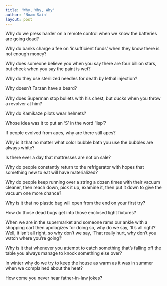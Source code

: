 ```yaml
---
title: 'Why, Why, Why'
author: 'Noam Sain'
layout: post
---
```


Why do we press harder on a remote control when we know the batteries are going dead?

Why do banks charge a fee on ‘insufficient funds’ when they know there is not enough money?

Why does someone believe you when you say there are four billion stars, but check when you say the paint is wet?

Why do they use sterilized needles for death by lethal injection?

Why doesn’t Tarzan have a beard?

Why does Superman stop bullets with his chest, but ducks when you throw a revolver at him?

Why do Kamikaze pilots wear helmets?

Whose idea was it to put an ‘S’ in the word ‘lisp’?

If people evolved from apes, why are there still apes?

Why is it that no matter what color bubble bath you use the bubbles are always white?

Is there ever a day that mattresses are not on sale?

Why do people constantly return to the refrigerator with hopes that something new to eat will have materialized?

Why do people keep running over a string a dozen times with their vacuum cleaner, then reach down, pick it up, examine it, then put it down to give the vacuum one more chance?

Why is it that no plastic bag will open from the end on your first try?

How do those dead bugs get into those enclosed light fixtures?

When we are in the supermarket and someone rams our ankle with a shopping cart then apologizes for doing so, why do we say, ‘It’s all right?’ Well, it isn’t all right, so why don’t we say, ‘That really hurt, why don’t you watch where you’re going?’

Why is it that whenever you attempt to catch something that’s falling off the table you always manage to knock something else over?

In winter why do we try to keep the house as warm as it was in summer when we complained about the heat?

How come you never hear father-in-law jokes?